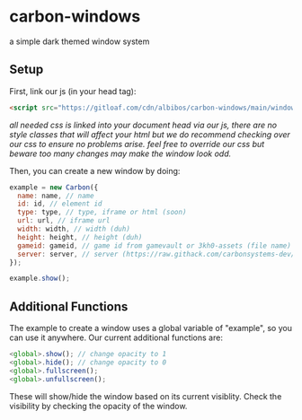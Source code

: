 # carbon-windows
a simple dark themed window system

## Setup
First, link our js (in your head tag):
```html
<script src="https://gitloaf.com/cdn/albibos/carbon-windows/main/window.min.js" defer></script>
```
*all needed css is linked into your document head via our js, there are no style classes that will affect your html but we do recommend checking over our css to ensure no problems arise. feel free to override our css but beware too many changes may make the window look odd.*

Then, you can create a  new window by doing:
```js
example = new Carbon({
  name: name, // name
  id: id, // element id
  type: type, // type, iframe or html (soon)
  url: url, // iframe url
  width: width, // width (duh)
  height: height, // height (duh)
  gameid: gameid, // game id from gamevault or 3kh0-assets (file name) || OPTIONAL
  server: server, // server (https://raw.githack.com/carbonsystems-dev/gamevault/main/, https://gitloaf.com/cdn/carbonsystems-dev/gamevault/main/) || OPTIONAL NOT NEEDED FOR GAMEID
});

example.show();
```

## Additional Functions
The example to create a window uses a global variable of "example", so you can use it anywhere.
Our current additional functions are:
```js
<global>.show(); // change opacity to 1
<global>.hide(); // change opacity to 0
<global>.fullscreen();
<global>.unfullscreen();
```
These will show/hide the window based on its current visiblity. Check the visibility by checking the opacity of the window.

